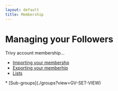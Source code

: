 ```yaml
---
layout: default
title: Membership
---
```


# Managing your Followers 

Trivy account membership...

* [Importing your membershp](./importing?view=GV-SET-VIEW)
* [Exporting your memberhip](./exporting?view=GV-SET-VIEW)
* [Lists](./lists?view=GV-SET-VIEW)
<div class="gv">
* [Sub-groups](./groups?view=GV-SET-VIEW)
</div>


